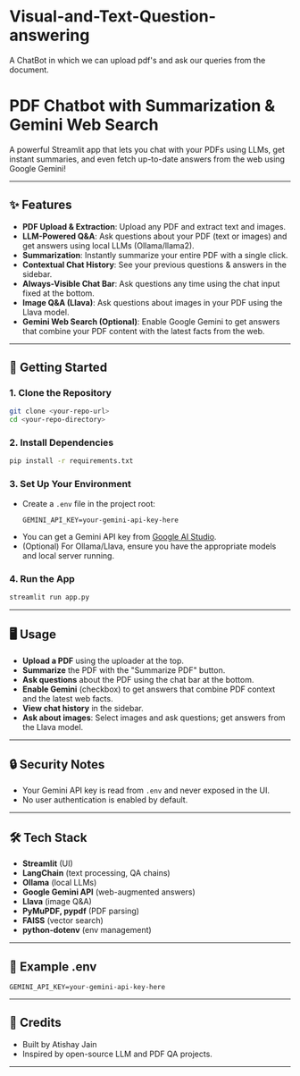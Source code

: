 # Visual-and-Text-Question-answering
A ChatBot in which we can upload pdf's and ask our queries from the document.

# PDF Chatbot with Summarization & Gemini Web Search

A powerful Streamlit app that lets you chat with your PDFs using LLMs, get instant summaries, and even fetch up-to-date answers from the web using Google Gemini!

---

## ✨ Features
- **PDF Upload & Extraction**: Upload any PDF and extract text and images.
- **LLM-Powered Q&A**: Ask questions about your PDF (text or images) and get answers using local LLMs (Ollama/llama2).
- **Summarization**: Instantly summarize your entire PDF with a single click.
- **Contextual Chat History**: See your previous questions & answers in the sidebar.
- **Always-Visible Chat Bar**: Ask questions any time using the chat input fixed at the bottom.
- **Image Q&A (Llava)**: Ask questions about images in your PDF using the Llava model.
- **Gemini Web Search (Optional)**: Enable Google Gemini to get answers that combine your PDF content with the latest facts from the web.

---

## 🚀 Getting Started

### 1. Clone the Repository
```bash
git clone <your-repo-url>
cd <your-repo-directory>
```

### 2. Install Dependencies
```bash
pip install -r requirements.txt
```

### 3. Set Up Your Environment
- Create a `.env` file in the project root:
  ```
  GEMINI_API_KEY=your-gemini-api-key-here
  ```
- You can get a Gemini API key from [Google AI Studio](https://aistudio.google.com/app/apikey).
- (Optional) For Ollama/Llava, ensure you have the appropriate models and local server running.

### 4. Run the App
```bash
streamlit run app.py
```

---

## 🖥️ Usage
- **Upload a PDF** using the uploader at the top.
- **Summarize** the PDF with the "Summarize PDF" button.
- **Ask questions** about the PDF using the chat bar at the bottom.
- **Enable Gemini** (checkbox) to get answers that combine PDF context and the latest web facts.
- **View chat history** in the sidebar.
- **Ask about images**: Select images and ask questions; get answers from the Llava model.

---

## 🔒 Security Notes
- Your Gemini API key is read from `.env` and never exposed in the UI.
- No user authentication is enabled by default.

---

## 🛠️ Tech Stack
- **Streamlit** (UI)
- **LangChain** (text processing, QA chains)
- **Ollama** (local LLMs)
- **Google Gemini API** (web-augmented answers)
- **Llava** (image Q&A)
- **PyMuPDF, pypdf** (PDF parsing)
- **FAISS** (vector search)
- **python-dotenv** (env management)

---

## 📄 Example .env
```
GEMINI_API_KEY=your-gemini-api-key-here
```

---

## 🙏 Credits
- Built by Atishay Jain 
- Inspired by open-source LLM and PDF QA projects.

---


